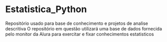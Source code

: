 # Estatistica_Python
Repositório usado para base de conhecimento e projetos de analise descritiva
O repositório em questão utilizará uma base de dados fornecida pelo monitor da Alura para exercitar e fixar conhecimentos estatisticos 
